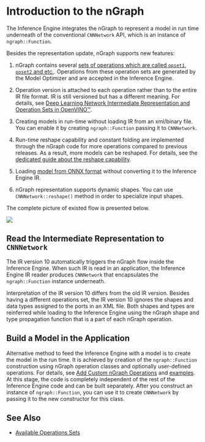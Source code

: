 # Introduction to the nGraph

The Inference Engine integrates the nGraph to represent a model in run time underneath of the conventional
`CNNNetwork` API, which is an instance of `ngraph::Function`.

Besides the representation update, nGraph supports new features:

1. nGraph contains several [sets of operations which are called `opset1`, `opset2` and etc.](../ops/opset.md).
Operations from these operation sets are generated by the Model Optimizer and are accepted in the Inference Engine.

2. Operation version is attached to each operation rather than to the entire IR file format.
IR is still versioned but has a different meaning. For details, see [Deep Learning Network Intermediate Representation and Operation Sets in OpenVINO™](../MO_DG/IR_and_opsets.md).

3. Creating models in run-time without loading IR from an xml/binary file. You can enable it by creating
`ngraph::Function` passing it to `CNNNetwork`.

4. Run-time reshape capability and constant folding are implemented through the nGraph code for more operations compared to previous releases.
As a result, more models can be reshaped. For details, see the [dedicated guide about the reshape capability](../IE_DG/ShapeInference.md).

5. Loading [model from ONNX format](../IE_DG/ONNX_Support.md) without converting it to the Inference Engine IR.

6. nGraph representation supports dynamic shapes. You can use `CNNNetwork::reshape()` method in order to specialize input shapes.

The complete picture of existed flow is presented below.

![](img/TopLevelNGraphFlow.png)

## Read the Intermediate Representation to `CNNNetwork`

The IR version 10 automatically triggers the nGraph flow inside the Inference Engine.
When such IR is read in an application, the Inference Engine IR reader produces `CNNNetwork` that encapsulates the `ngraph::Function` instance underneath.

Interpretation of the IR version 10 differs from the old IR version.
Besides having a different operations set, the IR version 10 ignores the shapes and data types assigned to the ports in an XML file.
Both shapes and types are reinferred while loading to the Inference Engine using the nGraph shape and type propagation function that is a part of each nGraph operation.

## Build a Model in the Application

Alternative method to feed the Inference Engine with a model is to create the model in the run time.
It is achieved by creation of the `ngraph::Function` construction using nGraph operation classes and optionally user-defined operations.
For details, see [Add Custom nGraph Operations](../IE_DG/Extensibility_DG/AddingNGraphOps.md) and [examples](build_function.md).
At this stage, the code is completely independent of the rest of the Inference Engine code and can be built separately.
After you construct an instance of `ngraph::Function`, you can use it to create `CNNNetwork` by passing it to the new constructor for this class.

## See Also
- [Available Operations Sets](../ops/opset.md)

